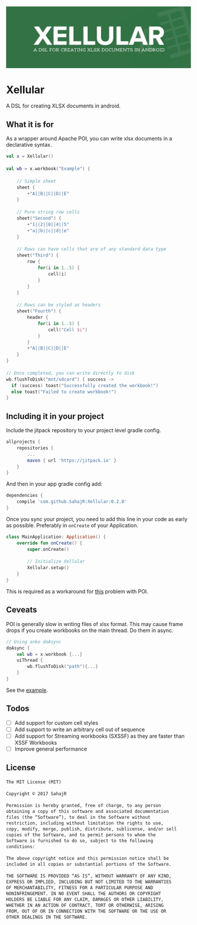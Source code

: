 ![Xellular banner](art/xellular-banner.jpg "Xellular banner")
# Xellular
A DSL for creating XLSX documents in android.

## What it is for
As a wrapper around Apache POI, you can write xlsx documents in a declarative syntax.
```kotlin
val x = Xellular()

val wb = x.workbook("Example") {

    // Simple sheet
    sheet {
        +"A||B||C||D||E"
    }

    // Pure string row cells
    sheet("Second") {
        +"1||2||8||4||5"
        +"a||b||c||d||e"
    }

    // Rows can have cells that are of any standard data type
    sheet("Third") {
        row {
            for(i in 1..5) {
                cell(i)
            }
        }
    }

    // Rows can be styled as headers
    sheet("Fourth") {
        header {
            for(i in 1..5) {
                cell("Cell $i")
            }
        }
        +"A||B||C||D||E"
    }
}

// Once completed, you can write directly to disk
wb.flushToDisk("mnt/sdcard") { success ->
  if (success) toast("Successfully created the workbook!")
  else toast("Failed to create workbook!")
}
```

## Including it in your project
Include the jitpack repository to your project level gradle config.
```gradle
allprojects {
    repositories {
        ...
        maven { url 'https://jitpack.io' }
    }
}
```
And then in your app gradle config add:
```gradle
dependencies {
    compile 'com.github.SahajR:Xellular:0.2.0'
}
```
Once you sync your project, you need to add this line in your code as early as possible. Preferably in `onCreate` of your Application.
```kotlin
class MainApplication: Application() {
    override fun onCreate() {
        super.onCreate()

        // Initialize Xellular
        Xellular.setup()
    }
}
```
This is required as a workaround for [this](http://poi.apache.org/faq.html#faq-N101E6) problem with POI.

## Ceveats
POI is generally slow in writing files of xlsx format. This may cause frame drops if you create workbooks on the main thread. Do them in async.
```kotlin
// Using anko doAsync
doAsync {
    val wb = x.workbook {...}
    uiThread {
        wb.flushToDisk("path"){...}
    }
}
```
See the [example](/XellularExample/src/main/java/com/sahajr/xellularexample/MainActivity.kt#L30).

## Todos
- [ ] Add support for custom cell styles
- [ ] Add support to write an arbitrary cell out of sequence
- [ ] Add support for Streaming workbooks (SXSSF) as they are faster than XSSF Workbooks
- [ ] Improve general performance

## License
```
The MIT License (MIT)

Copyright © 2017 SahajR

Permission is hereby granted, free of charge, to any person
obtaining a copy of this software and associated documentation
files (the “Software”), to deal in the Software without
restriction, including without limitation the rights to use,
copy, modify, merge, publish, distribute, sublicense, and/or sell
copies of the Software, and to permit persons to whom the
Software is furnished to do so, subject to the following
conditions:

The above copyright notice and this permission notice shall be
included in all copies or substantial portions of the Software.

THE SOFTWARE IS PROVIDED “AS IS”, WITHOUT WARRANTY OF ANY KIND,
EXPRESS OR IMPLIED, INCLUDING BUT NOT LIMITED TO THE WARRANTIES
OF MERCHANTABILITY, FITNESS FOR A PARTICULAR PURPOSE AND
NONINFRINGEMENT. IN NO EVENT SHALL THE AUTHORS OR COPYRIGHT
HOLDERS BE LIABLE FOR ANY CLAIM, DAMAGES OR OTHER LIABILITY,
WHETHER IN AN ACTION OF CONTRACT, TORT OR OTHERWISE, ARISING
FROM, OUT OF OR IN CONNECTION WITH THE SOFTWARE OR THE USE OR
OTHER DEALINGS IN THE SOFTWARE.
```